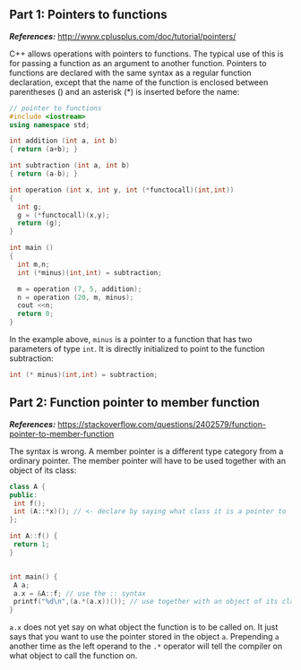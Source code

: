 ## Part 1: Pointers to functions

***References:*** http://www.cplusplus.com/doc/tutorial/pointers/

C++ allows operations with pointers to functions. The typical use of this is for passing a function as an argument to another function. Pointers to functions are declared with the same syntax as a regular function declaration, except that the name of the function is enclosed between parentheses () and an asterisk (*) is inserted before the name:

```c++
// pointer to functions
#include <iostream>
using namespace std;

int addition (int a, int b)
{ return (a+b); }

int subtraction (int a, int b)
{ return (a-b); }

int operation (int x, int y, int (*functocall)(int,int))
{
  int g;
  g = (*functocall)(x,y);
  return (g);
}

int main ()
{
  int m,n;
  int (*minus)(int,int) = subtraction;

  m = operation (7, 5, addition);
  n = operation (20, m, minus);
  cout <<n;
  return 0;
}
```

In the example above, `minus` is a pointer to a function that has two parameters of type `int`. It is directly initialized to point to the function subtraction:

```c++
int (* minus)(int,int) = subtraction;
```

## Part 2: Function pointer to member function

***References:*** https://stackoverflow.com/questions/2402579/function-pointer-to-member-function

The syntax is wrong. A member pointer is a different type category from a ordinary pointer. The member pointer will have to be used together with an object of its class:

```c++
class A {
public:
 int f();
 int (A::*x)(); // <- declare by saying what class it is a pointer to
};

int A::f() {
 return 1;
}


int main() {
 A a;
 a.x = &A::f; // use the :: syntax
 printf("%d\n",(a.*(a.x))()); // use together with an object of its class
}
```

`a.x` does not yet say on what object the function is to be called on. It just says that you want to use the pointer stored in the object `a`. Prepending `a` another time as the left operand to the `.*` operator will tell the compiler on what object to call the function on.
